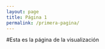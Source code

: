 ```yaml
---
layout: page
title: Página 1
permalink: /primera-pagina/
---
```

#Esta es la página de la visualización
<div class="flourish-embed flourish-network" data-src="visualisation/9338375"><script src="https://public.flourish.studio/resources/embed.js"></script></div>
